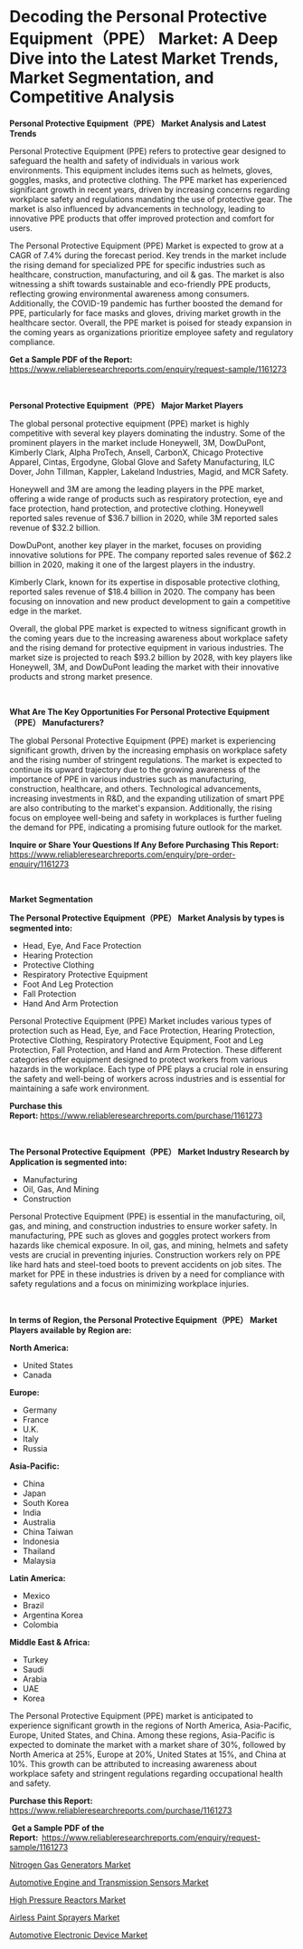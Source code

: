 <p><h1>Decoding the Personal Protective Equipment（PPE） Market: A Deep Dive into the Latest Market Trends, Market Segmentation, and Competitive Analysis</h1></p><p><strong>Personal Protective Equipment（PPE） Market Analysis and Latest Trends</strong></p>
<p><p>Personal Protective Equipment (PPE) refers to protective gear designed to safeguard the health and safety of individuals in various work environments. This equipment includes items such as helmets, gloves, goggles, masks, and protective clothing. The PPE market has experienced significant growth in recent years, driven by increasing concerns regarding workplace safety and regulations mandating the use of protective gear. The market is also influenced by advancements in technology, leading to innovative PPE products that offer improved protection and comfort for users.</p><p>The Personal Protective Equipment (PPE) Market is expected to grow at a CAGR of 7.4% during the forecast period. Key trends in the market include the rising demand for specialized PPE for specific industries such as healthcare, construction, manufacturing, and oil & gas. The market is also witnessing a shift towards sustainable and eco-friendly PPE products, reflecting growing environmental awareness among consumers. Additionally, the COVID-19 pandemic has further boosted the demand for PPE, particularly for face masks and gloves, driving market growth in the healthcare sector. Overall, the PPE market is poised for steady expansion in the coming years as organizations prioritize employee safety and regulatory compliance.</p></p>
<p><strong>Get a Sample PDF of the Report:&nbsp;</strong> <a href="https://www.reliableresearchreports.com/enquiry/request-sample/1161273">https://www.reliableresearchreports.com/enquiry/request-sample/1161273</a></p>
<p>&nbsp;</p>
<p><strong>Personal Protective Equipment（PPE） Major Market Players</strong></p>
<p><p>The global personal protective equipment (PPE) market is highly competitive with several key players dominating the industry. Some of the prominent players in the market include Honeywell, 3M, DowDuPont, Kimberly Clark, Alpha ProTech, Ansell, CarbonX, Chicago Protective Apparel, Cintas, Ergodyne, Global Glove and Safety Manufacturing, ILC Dover, John Tillman, Kappler, Lakeland Industries, Magid, and MCR Safety.</p><p>Honeywell and 3M are among the leading players in the PPE market, offering a wide range of products such as respiratory protection, eye and face protection, hand protection, and protective clothing. Honeywell reported sales revenue of $36.7 billion in 2020, while 3M reported sales revenue of $32.2 billion.</p><p>DowDuPont, another key player in the market, focuses on providing innovative solutions for PPE. The company reported sales revenue of $62.2 billion in 2020, making it one of the largest players in the industry.</p><p>Kimberly Clark, known for its expertise in disposable protective clothing, reported sales revenue of $18.4 billion in 2020. The company has been focusing on innovation and new product development to gain a competitive edge in the market.</p><p>Overall, the global PPE market is expected to witness significant growth in the coming years due to the increasing awareness about workplace safety and the rising demand for protective equipment in various industries. The market size is projected to reach $93.2 billion by 2028, with key players like Honeywell, 3M, and DowDuPont leading the market with their innovative products and strong market presence.</p></p>
<p>&nbsp;</p>
<p><strong>What Are The Key Opportunities For Personal Protective Equipment（PPE） Manufacturers?</strong></p>
<p><p>The global Personal Protective Equipment (PPE) market is experiencing significant growth, driven by the increasing emphasis on workplace safety and the rising number of stringent regulations. The market is expected to continue its upward trajectory due to the growing awareness of the importance of PPE in various industries such as manufacturing, construction, healthcare, and others. Technological advancements, increasing investments in R&D, and the expanding utilization of smart PPE are also contributing to the market's expansion. Additionally, the rising focus on employee well-being and safety in workplaces is further fueling the demand for PPE, indicating a promising future outlook for the market.</p></p>
<p><strong>Inquire or Share Your Questions If Any Before Purchasing This Report:</strong> <a href="https://www.reliableresearchreports.com/enquiry/pre-order-enquiry/1161273">https://www.reliableresearchreports.com/enquiry/pre-order-enquiry/1161273</a></p>
<p>&nbsp;</p>
<p><strong>Market Segmentation</strong></p>
<p><strong>The Personal Protective Equipment（PPE） Market Analysis by types is segmented into:</strong></p>
<p><ul><li>Head, Eye, And Face Protection</li><li>Hearing Protection</li><li>Protective Clothing</li><li>Respiratory Protective Equipment</li><li>Foot And Leg Protection</li><li>Fall Protection</li><li>Hand And Arm Protection</li></ul></p>
<p><p>Personal Protective Equipment (PPE) Market includes various types of protection such as Head, Eye, and Face Protection, Hearing Protection, Protective Clothing, Respiratory Protective Equipment, Foot and Leg Protection, Fall Protection, and Hand and Arm Protection. These different categories offer equipment designed to protect workers from various hazards in the workplace. Each type of PPE plays a crucial role in ensuring the safety and well-being of workers across industries and is essential for maintaining a safe work environment.</p></p>
<p><strong>Purchase this Report:&nbsp;</strong><a href="https://www.reliableresearchreports.com/purchase/1161273">https://www.reliableresearchreports.com/purchase/1161273</a></p>
<p>&nbsp;</p>
<p><strong>The Personal Protective Equipment（PPE） Market Industry Research by Application is segmented into:</strong></p>
<p><ul><li>Manufacturing</li><li>Oil, Gas, And Mining</li><li>Construction</li></ul></p>
<p><p>Personal Protective Equipment (PPE) is essential in the manufacturing, oil, gas, and mining, and construction industries to ensure worker safety. In manufacturing, PPE such as gloves and goggles protect workers from hazards like chemical exposure. In oil, gas, and mining, helmets and safety vests are crucial in preventing injuries. Construction workers rely on PPE like hard hats and steel-toed boots to prevent accidents on job sites. The market for PPE in these industries is driven by a need for compliance with safety regulations and a focus on minimizing workplace injuries.</p></p>
<p>&nbsp;</p>
<p><strong>In terms of Region, the Personal Protective Equipment（PPE） Market Players available by Region are:</strong></p>
<p>
    <p> <strong> North America: </strong>
        <ul>
            <li>United States</li>
            <li>Canada</li>
        </ul>
        </p> 
    <p> <strong> Europe: </strong>
        <ul>
            <li>Germany</li>
            <li>France</li>
            <li>U.K.</li>
            <li>Italy</li>
            <li>Russia</li>
        </ul>
        </p> 
    <p> <strong> Asia-Pacific: </strong>
        <ul>
            <li>China</li>
            <li>Japan</li>
            <li>South Korea</li>
            <li>India</li>
            <li>Australia</li>
            <li>China Taiwan</li>
            <li>Indonesia</li>
            <li>Thailand</li>
            <li>Malaysia</li>
        </ul>
        </p> 
    <p> <strong> Latin America: </strong>
        <ul>
            <li>Mexico</li>
            <li>Brazil</li>
            <li>Argentina Korea</li>
            <li>Colombia</li>
        </ul>
        </p> 
    <p> <strong> Middle East & Africa: </strong>
        <ul>
            <li>Turkey</li>
            <li>Saudi</li>
            <li>Arabia</li>
            <li>UAE</li>
            <li>Korea</li>
        </ul>
    </p>
    </p>
<p><p>The Personal Protective Equipment (PPE) market is anticipated to experience significant growth in the regions of North America, Asia-Pacific, Europe, United States, and China. Among these regions, Asia-Pacific is expected to dominate the market with a market share of 30%, followed by North America at 25%, Europe at 20%, United States at 15%, and China at 10%. This growth can be attributed to increasing awareness about workplace safety and stringent regulations regarding occupational health and safety.</p></p>
<p><strong>Purchase this Report: </strong><a href="https://www.reliableresearchreports.com/purchase/1161273">https://www.reliableresearchreports.com/purchase/1161273</a></p>
<p>&nbsp;<strong>Get a Sample PDF of the Report:&nbsp;&nbsp;</strong><a href="https://www.reliableresearchreports.com/enquiry/request-sample/1161273">https://www.reliableresearchreports.com/enquiry/request-sample/1161273</a></p>
<p><strong></strong></p>
<p><p><a href="https://medium.com/@markkautzer09/nitrogen-gas-generators-market-size-market-outlook-and-market-forecast-2024-to-2031-a348f50bd1bd">Nitrogen Gas Generators Market</a></p><p><a href="https://github.com/juniordelafrance/Market-Research-Report-List-1/blob/main/automotive-engine-and-transmission-sensors-market.md">Automotive Engine and Transmission Sensors Market</a></p><p><a href="https://medium.com/@markkautzer09/high-pressure-reactors-market-research-report-its-history-and-forecast-2024-to-2031-907b502cb75f">High Pressure Reactors Market</a></p><p><a href="https://medium.com/@markkautzer09/airless-paint-sprayers-market-trends-and-market-analysis-forecasted-for-period-2024-2031-51cadca47ba2">Airless Paint Sprayers Market</a></p><p><a href="https://github.com/jaidynmorantestelletmjzya/Market-Research-Report-List-1/blob/main/automotive-electronic-device-market.md">Automotive Electronic Device Market</a></p></p>